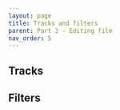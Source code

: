 ```yaml
---
layout: page
title: Tracks and filters
parent: Part 2 - Editing film
nav_order: 5
---
```

## Tracks
## Filters
